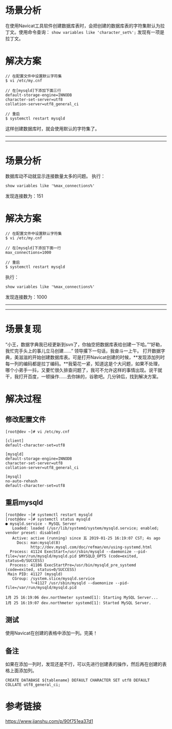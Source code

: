 # 场景分析
在使用Navicat工具软件创建数据库表时，会把创建的数据库表的字符集默认为拉丁文。使用命令查询：
`show variables like 'character_set%';`
发现有一项是拉丁文。

# 解决方案

```
// 在配置文件中设置默认字符集
$ vi /etc/my.cnf

// 在[mysqld]下添加下面三行
default-storage-engine=INNODB
character-set-server=utf8
collation-server=utf8_general_ci

// 重启
$ systemctl restart mysqld
```
这样创建数据库时，就会使用默认的字符集了。

-----

-----

# 场景分析
数据库动不动就显示连接数量太多的问题。
执行：
```
show variables like '%max_connections%'
```
发现连接数为：151

# 解决方案
```
// 在配置文件中设置默认字符集
$ vi /etc/my.cnf

// 在[mysqld]下添加下面一行
max_connections=1000

// 重启
$ systemctl restart mysqld
```
执行：
```
show variables like '%max_connections%'
```
发现连接数为：1000

---

---

# 场景复现
“小王，数据字典我已经更新到svn了，你抽空把数据库表给创建一下哈。”“好勒，我忙完手头上的事儿立马创建……”
领导撂下一句话，我奋斗一上午。
打开数据字典，美滋滋的开始创建数据库表。可是打开Navicat创建的时候，**发现添加列时每一列的编码都是拉丁编码。**我菊花一紧，知道这是个大问题，如果不处理，哪个小弟手一抖，又要忙很久排查问题了，我可不允许这样的事情出现。说干就干，我打开百度，一顿操作……去你妹的，谷歌吧。几分钟后，找到解决方案。

# 解决过程
## 修改配置文件
```
[root@dev ~]# vi /etc/my.cnf

[client]
default-character-set=utf8

[mysqld]
default-storage-engine=INNODB
character-set-server=utf8
collation-server=utf8_general_ci

[mysql]
no-auto-rehash
default-character-set=utf8
```


## 重启mysqld
```
[root@dev ~]# systemctl restart mysqld
[root@dev ~]# systemctl status mysqld
● mysqld.service - MySQL Server
   Loaded: loaded (/usr/lib/systemd/system/mysqld.service; enabled; vendor preset: disabled)
   Active: active (running) since 五 2019-01-25 16:19:07 CST; 4s ago
     Docs: man:mysqld(8)
           http://dev.mysql.com/doc/refman/en/using-systemd.html
  Process: 41124 ExecStart=/usr/sbin/mysqld --daemonize --pid-file=/var/run/mysqld/mysqld.pid $MYSQLD_OPTS (code=exited, status=0/SUCCESS)
  Process: 41106 ExecStartPre=/usr/bin/mysqld_pre_systemd (code=exited, status=0/SUCCESS)
 Main PID: 41127 (mysqld)
   CGroup: /system.slice/mysqld.service
           └─41127 /usr/sbin/mysqld --daemonize --pid-file=/var/run/mysqld/mysqld.pid

1月 25 16:19:06 dev.northmeter systemd[1]: Starting MySQL Server...
1月 25 16:19:07 dev.northmeter systemd[1]: Started MySQL Server.
```

## 测试
使用Navicat在创建的表格中添加一列。完美！


## 备注
如果在添加一列时，发现还是不行，可以先进行创建表的操作，然后再在创建的表格上面添加列。
```
CREATE DATABASE ${tablename} DEFAULT CHARACTER SET utf8 DEFAULT COLLATE utf8_general_ci;
```

# 参考链接
https://www.jianshu.com/p/90f751ea37d1

